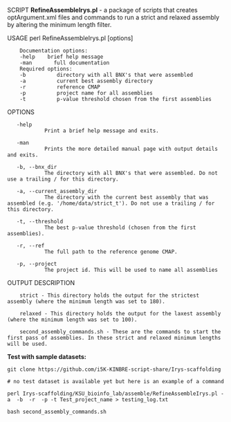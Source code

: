 SCRIPT
**RefineAssembleIrys.pl** - a package of scripts that creates optArgument.xml files and commands to run a strict and relaxed assembly by altering the minimum length filter.

USAGE
        perl RefineAssembleIrys.pl [options]

        Documentation options:
        -help    brief help message
        -man       full documentation
        Required options:
        -b          directory with all BNX's that were assembled
        -a          current best assembly directory
        -r          reference CMAP
        -p          project name for all assemblies
        -t          p-value threshold chosen from the first assemblies

OPTIONS

       -help
                Print a brief help message and exits.

       -man
                Prints the more detailed manual page with output details and exits.

       -b, --bnx_dir
                The directory with all BNX's that were assembled. Do not use a trailing / for this directory.

       -a, --current_assembly_dir
                The directory with the current best assembly that was assembled (e.g. '/home/data/strict_t'). Do not use a trailing / for this directory.

       -t, --threshold
                The best p-value threshold (chosen from the first assemblies).

       -r, --ref
                The full path to the reference genome CMAP.

       -p, --project
                The project id. This will be used to name all assemblies

OUTPUT DESCRIPTION

        strict - This directory holds the output for the strictest assembly (where the minimum length was set to 180).

        relaxed - This directory holds the output for the laxest assembly (where the minimum length was set to 100).

        second_assembly_commands.sh - These are the commands to start the first pass of assemblies. In these strict and relaxed minimum lengths will be used.

**Test with sample datasets:**

```
git clone https://github.com/i5K-KINBRE-script-share/Irys-scaffolding

# no test dataset is available yet but here is an example of a command

perl Irys-scaffolding/KSU_bioinfo_lab/assemble/RefineAssembleIrys.pl -a  -b  -r  -p -t Test_project_name > testing_log.txt

bash second_assembly_commands.sh
```
